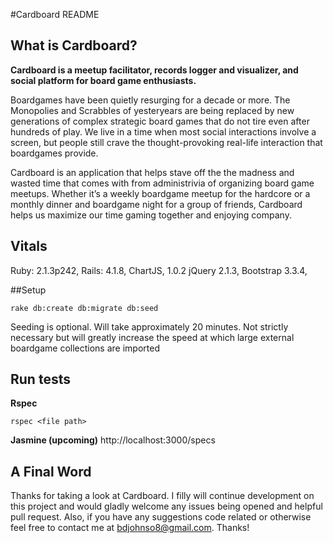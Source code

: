 #Cardboard README

## What is Cardboard?
**Cardboard is a meetup facilitator, records logger and visualizer, and social platform for board game enthusiasts.**

Boardgames have been quietly resurging for a decade or more.  The Monopolies and Scrabbles of yesteryears are being replaced by new generations of complex strategic board games that do not tire even after hundreds of play. We live in a time when most social interactions involve a screen, but people still crave the thought-provoking real-life interaction that boardgames provide.

Cardboard is an application that helps stave off the the madness and wasted time that comes with from administrivia of organizing board game meetups. Whether it’s a weekly boardgame meetup for the hardcore or a monthly dinner and boardgame night for a group of friends, Cardboard helps us maximize our time gaming together and enjoying company.

## Vitals
Ruby: 2.1.3p242,
Rails: 4.1.8,
ChartJS, 1.0.2
jQuery 2.1.3,
Bootstrap 3.3.4,

##Setup
```
rake db:create db:migrate db:seed
```
Seeding is optional. Will take approximately 20 minutes. Not strictly necessary but will greatly increase the speed at which large external boardgame collections are imported


## Run tests
**Rspec**
```
rspec <file path>
```
**Jasmine  (upcoming)**
http://localhost:3000/specs

## A Final Word
Thanks for taking a look at Cardboard. I filly will continue development on this project and would gladly welcome any issues being opened and helpful pull request. Also, if you have any suggestions code related or otherwise feel free to contact me at bdjohnso8@gmail.com. Thanks!
